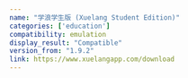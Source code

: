 ```yaml
---
name: "学浪学生版 (Xuelang Student Edition)"
categories: ['education']
compatibility: emulation
display_result: "Compatible"
version_from: "1.9.2"
link: https://www.xuelangapp.com/download
---
```

